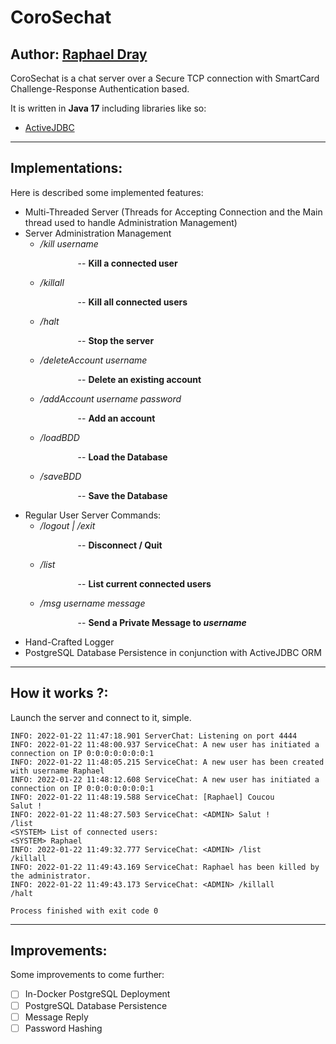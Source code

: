 # CoroSechat
## Author: [Raphael Dray](https://www.linkedin.com/in/raphaeldray/)

CoroSechat is a chat server over a Secure TCP connection with SmartCard Challenge-Response Authentication based.

It is written in **Java 17** including libraries like so:
* [ActiveJDBC](https://javalite.io/activejdbc)

---
## Implementations:
Here is described some implemented features:
* Multi-Threaded Server (Threads for Accepting Connection and the Main thread used to handle Administration Management)
* Server Administration Management
  * _/kill username_<p style="padding:0 0 0 60px;">-- **Kill a connected user**</p>
  * _/killall_<p style="padding:0 0 0 60px;">-- **Kill all connected users**</p>
  * _/halt_<p style="padding:0 0 0 60px;">-- **Stop the server**</p>
  * _/deleteAccount username_<p style="padding:0 0 0 60px;">-- **Delete an existing account**</p>
  * _/addAccount username password_<p style="padding:0 0 0 60px;">-- **Add an account**</p>
  * _/loadBDD_<p style="padding:0 0 0 60px;">-- **Load the Database**</p>
  * _/saveBDD_<p style="padding:0 0 0 60px;">-- **Save the Database**<p>
* Regular User Server Commands:
  * _/logout | /exit_<p style="padding:0 0 0 60px;">-- **Disconnect / Quit**</p>
  * _/list_<p style="padding:0 0 0 60px;">-- **List current connected users**</p>
  * _/msg username message_<p style="padding:0 0 0 60px;">-- **Send a Private Message to _username_**</p>
* Hand-Crafted Logger
* PostgreSQL Database Persistence in conjunction with ActiveJDBC ORM

---
## How it works ?:
Launch the server and connect to it, simple.
```
INFO: 2022-01-22 11:47:18.901 ServerChat: Listening on port 4444
INFO: 2022-01-22 11:48:00.937 ServiceChat: A new user has initiated a connection on IP 0:0:0:0:0:0:0:1
INFO: 2022-01-22 11:48:05.215 ServiceChat: A new user has been created with username Raphael
INFO: 2022-01-22 11:48:12.608 ServiceChat: A new user has initiated a connection on IP 0:0:0:0:0:0:0:1
INFO: 2022-01-22 11:48:19.588 ServiceChat: [Raphael] Coucou
Salut !
INFO: 2022-01-22 11:48:27.503 ServiceChat: <ADMIN> Salut !
/list
<SYSTEM> List of connected users: 
<SYSTEM> Raphael
INFO: 2022-01-22 11:49:32.777 ServiceChat: <ADMIN> /list
/killall
INFO: 2022-01-22 11:49:43.169 ServiceChat: Raphael has been killed by the administrator.
INFO: 2022-01-22 11:49:43.173 ServiceChat: <ADMIN> /killall
/halt

Process finished with exit code 0
```

---
## Improvements:
Some improvements to come further:
- [ ] In-Docker PostgreSQL Deployment
- [ ] PostgreSQL Database Persistence
- [ ] Message Reply
- [ ] Password Hashing